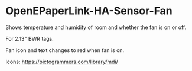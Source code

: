 # OpenEPaperLink-HA-Sensor-Fan
Shows temperature and humidity of room and whether the fan is on or off.

For 2.13" BWR tags.

Fan icon and text changes to red when fan is on.

Icons: https://pictogrammers.com/library/mdi/
